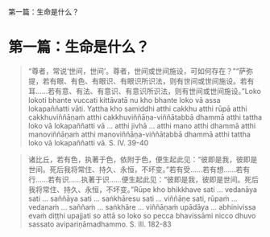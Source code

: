 第一篇：生命是什么？

# 第一篇：生命是什么？

> “尊者，常说‘世间，世间’。尊者，世间或世间施设，可如何存在？”“萨弥提，若有眼、有色、有眼识、有眼识所识法，则有世间或世间施设。若有耳……若有意、有法、有意识、有意识所识法，则有世间或世间施设。”Loko lokoti bhante vuccati kittāvatā nu kho bhante loko vā assa lokapaññatti vāti. Yattha kho samiddhi atthi cakkhu atthi rūpā atthi cakkhuviññāṇaṁ atthi cakkhuviññāṇa-viññātabbā dhammā atthi tattha loko vā lokapaññatti vā ... atthi jivhā ... atthi mano atthi dhammā atthi manoviññāṇaṁ atthi manoviññāṇa-viññātabbā dhammā atthi tattha loko vā lokapaññatti vā. S. IV. 39-40

> 诸比丘，若有色，执著于色，依附于色，便生起此见：“彼即是我，彼即是世间。死后我将常住、持久、永恒，不坏变。”若有受……若有想……若有行……若有识……执著于识……便生起此见：“彼即是我，彼即是世间。死后我将常住、持久、永恒，不坏变。”Rūpe kho bhikkhave sati ... vedanāya sati ... saññāya sati ... saṅkhāresu sati ... viññāṇe sati, rūpaṁ ... vedanaṁ ... saññaṁ ... saṅkhāre ... viññāṇaṁ upādāya ... abhinivissa evaṁ diṭṭhi upajjati so attā so loko so pecca bhavissāmi nicco dhuvo sassato avipariṇāmadhammo. S. III. 182-83